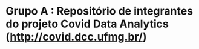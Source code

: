 #  Grupo A : Repositório de integrantes do projeto Covid Data Analytics (http://covid.dcc.ufmg.br/)
